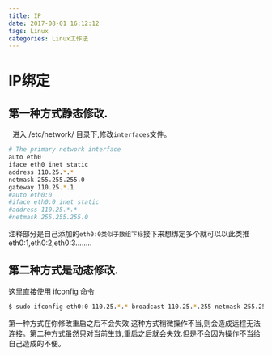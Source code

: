 ```yaml
---
title: IP
date: 2017-08-01 16:12:12
tags: Linux
categories: Linux工作法
---
```


# IP绑定
## 第一种方式静态修改.
 
进入 /etc/network/ 目录下,修改`interfaces`文件。
```bash
# The primary network interface
auto eth0
iface eth0 inet static
address 110.25.*.*
netmask 255.255.255.0
gateway 110.25.*.1
#auto eth0:0
#iface eth0:0 inet static
#address 110.25.*.*
#netmask 255.255.255.0
```
注释部分是自己添加的`eth0:0类似于数组下标`接下来想绑定多个就可以以此类推eth0:1,eth0:2,eth0:3........
 
## 第二种方式是动态修改.

这里直接使用 ifconfig 命令
```bash
$ sudo ifconfig eth0:0 110.25.*.* broadcast 110.25.*.255 netmask 255.255.255.0 
```

第一种方式在你修改重启之后不会失效.这种方式稍微操作不当,则会造成远程无法连接。第二种方式虽然只对当前生效,重启之后就会失效.但是不会因为操作不当给自己造成的不便。

